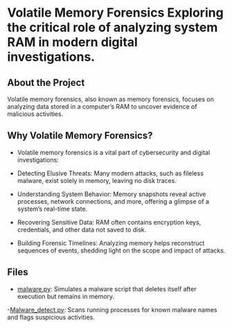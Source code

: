 # Volatile Memory Forensics Exploring the critical role of analyzing system RAM in modern digital investigations.

## About the Project
Volatile memory forensics, also known as memory forensics, focuses on analyzing data stored in a computer’s RAM to uncover evidence of malicious activities.
## Why Volatile Memory Forensics?

- Volatile memory forensics is a vital part of cybersecurity and digital investigations:
- Detecting Elusive Threats: Many modern attacks, such as fileless malware, exist solely in memory, leaving no disk traces.

- Understanding System Behavior: Memory snapshots reveal active processes, network connections, and more, offering a glimpse of a system’s real-time state.

- Recovering Sensitive Data: RAM often contains encryption keys, credentials, and other data not saved to disk.

- Building Forensic Timelines: Analyzing memory helps reconstruct sequences of events, shedding light on the scope and impact of attacks.

## Files

- [malware.py](https://github.com/wayalbhushan/volatile-memory-analysis/blob/main/malware.py): Simulates a malware script that deletes itself after execution but remains in memory.
  
-[Malware_detect.py](https://github.com/wayalbhushan/volatile-memory-analysis/blob/main/Malware_Detect.py): Scans running processes for known malware names and flags suspicious activities.


